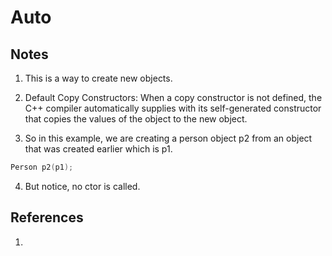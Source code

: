 # Auto

## Notes
1. This is a way to create new objects. 

2. Default Copy Constructors: When a copy constructor is not defined, the C++ compiler automatically supplies with its self-generated constructor that copies the values of the object to the new object.

3. So in this example, we are creating a person object p2 from an object that was created earlier which is p1.

```cpp
Person p2(p1);
```

4. But notice, no ctor is called.

## References

1. 

